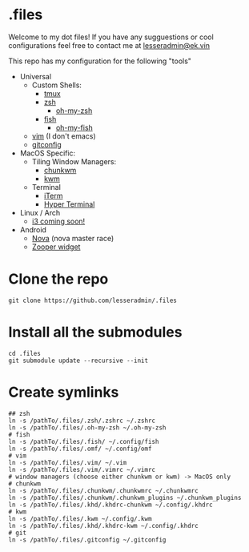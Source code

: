 # .files
Welcome to my dot files! If you have any sugguestions or cool configurations feel free to contact me at lesseradmin@ek.vin

This repo has my configuration for the following "tools"
  * Universal
    * Custom Shells:
      * [tmux](https://tmux.github.io/)
      * [zsh](zsh.org)
        * [oh-my-zsh](https://github.com/robbyrussell/oh-my-zsh)
      * [fish](https://fishshell.com/)
        * [oh-my-fish](https://github.com/oh-my-fish/oh-my-fish)
    * [vim](http://www.vim.org/) (I don't emacs)
    * [gitconfig](https://git-scm.com/docs/git-config)
  * MacOS Specific:
    * Tiling Window Managers:
      * [chunkwm](https://github.com/koekeishiya/chunkwm)
      * [kwm](https://github.com/koekeishiya/kwm)
    * Terminal
      * [iTerm](https://www.iterm2.com/)
      * [Hyper Terminal](hyper.is)
  * Linux / Arch
    * [i3 coming soon!](https://i3wm.org/)
  * Android
    * [Nova](http://novalauncher.com/) (nova master race)
    * [Zooper widget](https://play.google.com/store/apps/details?id=org.zooper.zwfree&hl=en)

# Clone the repo

    git clone https://github.com/lesseradmin/.files 

# Install all the submodules
    
    cd .files
    git submodule update --recursive --init

# Create symlinks
    
    ## zsh
    ln -s /pathTo/.files/.zsh/.zshrc ~/.zshrc
    ln -s /pathTo/.files/.oh-my-zsh ~/.oh-my-zsh
    # fish
    ln -s /pathTo/.files/.fish/ ~/.config/fish
    ln -s /pathTo/.files/.omf/ ~/.config/omf
    # vim
    ln -s /pathTo/.files/.vim/ ~/.vim
    ln -s /pathTo/.files/.vim/.vimrc ~/.vimrc
    # window managers (choose either chunkwm or kwm) -> MacOS only
    # chunkwm
    ln -s /pathTo/.files/.chunkwm/.chunkwmrc ~/.chunkwmrc
    ln -s /pathTo/.files/.chunkwm/.chunkwm_plugins ~/.chunkwm_plugins
    ln -s /pathTo/.files/.khd/.khdrc-chunkwm ~/.config/.khdrc
    # kwm
    ln -s /pathTo/.files/.kwm ~/.config/.kwm
    ln -s /pathTo/.files/.khd/.khdrc-kwm ~/.config/.khdrc
    # git
    ln -s /pathTo/.files/.gitconfig ~/.gitconfig
